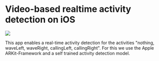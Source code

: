 # Video-based realtime activity detection on iOS
![](activityDetection.gif)

This app enables a real-time activity detection for the activities "nothing, waveLeft, waveRight, callingLeft, callingRight". For this we use the Apple ARKit-Framework and a self trained activity detection model. 
